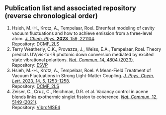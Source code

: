 ## Publication list and associated repository (reverse chronological order)

1. Hsieh, M.-H., Krotz, A., Tempelaar, Roel. Ehrenfest modeling of cavity vacuum fluctuations and how to achieve emission from a three-level atom. [*J. Chem. Phys.* **2023**, 159, 221104](https://pubs.aip.org/aip/jcp/article/159/22/221104/2929335).   
Repository: [DCMF_2LS](https://github.com/tempelaar-team/DCMF_3LS)
1. Terry Weatherly, C.K., Provazza, J., Weiss, E.A., Tempelaar, Roel. Theory predicts UV/vis-to-IR photonic down conversion mediated by excited state vibrational polaritons. [*Nat. Commun.* 14, 4804 (2023)](https://doi.org/10.1038/s41467-023-40400-z).   
Repository: [ESVP](https://github.com/tempelaar-team/ESVP)
1. Hsieh, M.-H., Krotz, A., Tempelaar, Roel. A Mean-Field Treatment of Vacuum Fluctuations in Strong Light-Matter Coupling. [*J. Phys. Chem. Lett.* 2023, 14, 5, 1253–1258](https://pubs.acs.org/doi/full/10.1021/acs.jpclett.2c03724).   
Repository: [DCMF_2LS](https://github.com/tempelaar-team/DCMF_2LS)
1. Zeiser, C., Cruz, C., Reichman, D.R. et al. Vacancy control in acene blends links exothermic singlet fission to coherence. [*Nat. Commun.* 12, 5149 (2021)](https://doi.org/10.1038/s41467-021-25395-9).  
Repository: [VibroNISE4](https://github.com/tempelaar-team/VibroNISE4)
